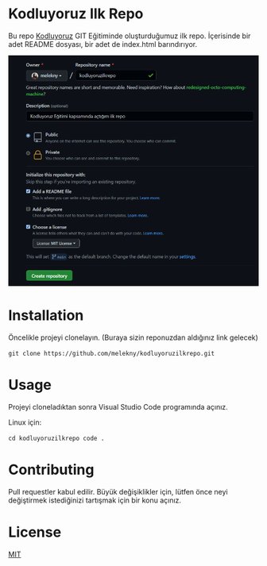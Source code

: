# Kodluyoruz Ilk Repo

Bu repo [Kodluyoruz](https://www.kodluyoruz.org/) GIT Eğitiminde oluşturduğumuz ilk repo. İçerisinde bir adet README dosyası, bir adet de index.html barındırıyor.

![Proje Resmi](https://github.com/melekny/kodluyoruzilkrepo/blob/main/figures/github.png)

#   Installation
Öncelikle projeyi clonelayın. (Buraya sizin reponuzdan aldığınız link gelecek)

` git clone https://github.com/melekny/kodluyoruzilkrepo.git `

#   Usage
Projeyi cloneladıktan sonra Visual Studio Code programında açınız.

Linux için:

```cd kodluyoruzilkrepo code .```

#   Contributing
Pull requestler kabul edilir. Büyük değişiklikler için, lütfen önce neyi değiştirmek istediğinizi tartışmak için bir konu açınız.

#    License
[MIT](https://choosealicense.com/licenses/mit/)

